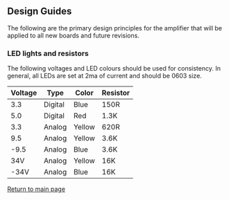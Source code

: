 ## Design Guides

The following are the primary design principles for the amplifier that will be applied to all new boards and future revisions.

### LED lights and resistors

The following voltages and LED colours should be used for consistency. In general, all LEDs are set at 2ma of current and should be 0603 size.

| Voltage | Type | Color | Resistor |
| ------- | ---- | ----- | -------- | 
| 3.3 | Digital | Blue | 150R |
| 5.0 | Digital | Red | 1.3K |
| 3.3 | Analog | Yellow | 620R |
| 9.5 | Analog | Yellow | 3.6K |
| -9.5 | Analog | Blue | 3.6K |
| 34V | Analog | Yellow |16K |
| -34V | Analog | Blue | 16K |

[Return to main page](/)

